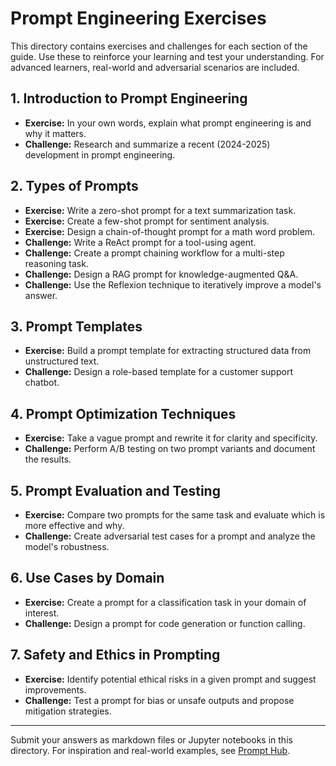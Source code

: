 # Prompt Engineering Exercises

This directory contains exercises and challenges for each section of the guide. Use these to reinforce your learning and test your understanding. For advanced learners, real-world and adversarial scenarios are included.

## 1. Introduction to Prompt Engineering

- **Exercise:** In your own words, explain what prompt engineering is and why it matters.
- **Challenge:** Research and summarize a recent (2024-2025) development in prompt engineering.

## 2. Types of Prompts

- **Exercise:** Write a zero-shot prompt for a text summarization task.
- **Exercise:** Create a few-shot prompt for sentiment analysis.
- **Exercise:** Design a chain-of-thought prompt for a math word problem.
- **Challenge:** Write a ReAct prompt for a tool-using agent.
- **Challenge:** Create a prompt chaining workflow for a multi-step reasoning task.
- **Challenge:** Design a RAG prompt for knowledge-augmented Q&A.
- **Challenge:** Use the Reflexion technique to iteratively improve a model's answer.

## 3. Prompt Templates

- **Exercise:** Build a prompt template for extracting structured data from unstructured text.
- **Challenge:** Design a role-based template for a customer support chatbot.

## 4. Prompt Optimization Techniques

- **Exercise:** Take a vague prompt and rewrite it for clarity and specificity.
- **Challenge:** Perform A/B testing on two prompt variants and document the results.

## 5. Prompt Evaluation and Testing

- **Exercise:** Compare two prompts for the same task and evaluate which is more effective and why.
- **Challenge:** Create adversarial test cases for a prompt and analyze the model's robustness.

## 6. Use Cases by Domain

- **Exercise:** Create a prompt for a classification task in your domain of interest.
- **Challenge:** Design a prompt for code generation or function calling.

## 7. Safety and Ethics in Prompting

- **Exercise:** Identify potential ethical risks in a given prompt and suggest improvements.
- **Challenge:** Test a prompt for bias or unsafe outputs and propose mitigation strategies.

---

Submit your answers as markdown files or Jupyter notebooks in this directory. For inspiration and real-world examples, see [Prompt Hub](https://www.promptingguide.ai/prompts).
